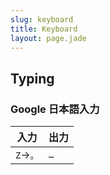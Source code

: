 ```yaml
---
slug: keyboard
title: Keyboard
layout: page.jade
---
```


## Typing

### Google 日本語入力

|入力|出力|
|--------|----|
|`Z`→`。`|`…`|
